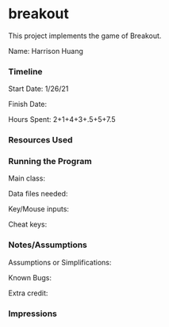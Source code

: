 # breakout

This project implements the game of Breakout.

Name: Harrison Huang

### Timeline

Start Date: 1/26/21

Finish Date:

Hours Spent: 2+1+4+3+.5+5+7.5

### Resources Used


### Running the Program

Main class:

Data files needed: 

Key/Mouse inputs:

Cheat keys:


### Notes/Assumptions

Assumptions or Simplifications:

Known Bugs:

Extra credit:


### Impressions
